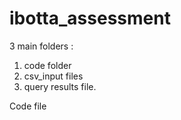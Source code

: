 # ibotta_assessment

3 main folders : 
  1. code folder
  2. csv_input files
  3. query results file.<br>
  
Code file 

